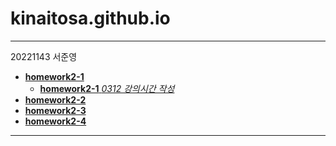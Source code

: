 # kinaitosa.github.io   

* * *
20221143 서준영

- [**homework2-1**](homework2-1.html)   
  - [**homework2-1** _0312 강의시간 작성_](homework2-1-0312.html)
- [**homework2-2**](homework2-2.html)   
- [**homework2-3**](homework2-3.html)   
- [**homework2-4**](homework2-4.html)

* * *
